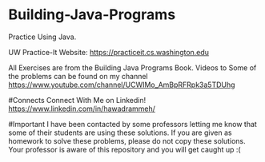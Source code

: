 # Building-Java-Programs

Practice Using Java. 

UW Practice-It Website: https://practiceit.cs.washington.edu

All Exercises are from the Building Java Programs Book. Videos to Some of the problems can be found on my channel https://www.youtube.com/channel/UCWIMo_AmBpRFRpk3a5TDUhg

#Connects 
Connect With Me on Linkedin! https://www.linkedin.com/in/hawadrammeh/

#Important
I have been contacted by some professors letting me know that some of their students are using these solutions. If you are given as homework to solve these problems, please do not copy these solutions. Your professor is aware of this repository and you will get caught up :(

